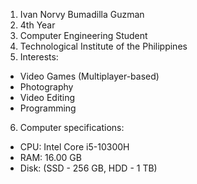1. Ivan Norvy Bumadilla Guzman
2. 4th Year
3. Computer Engineering Student
4. Technological Institute of the Philippines
5. Interests:
- Video Games (Multiplayer-based)
- Photography
- Video Editing
- Programming
6. Computer specifications:
- CPU: Intel Core i5-10300H
- RAM: 16.00 GB
- Disk: (SSD - 256 GB, HDD - 1 TB)

